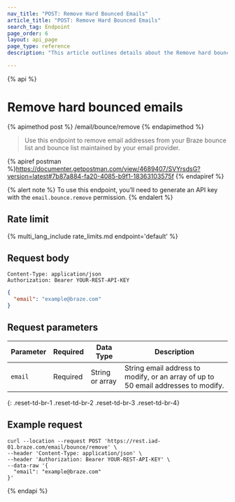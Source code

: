 ```yaml
---
nav_title: "POST: Remove Hard Bounced Emails"
article_title: "POST: Remove Hard Bounced Emails"
search_tag: Endpoint
page_order: 6
layout: api_page
page_type: reference
description: "This article outlines details about the Remove hard bounced email addresses Braze endpoint."

---
```

{% api %}
# Remove hard bounced emails
{% apimethod post %}
/email/bounce/remove
{% endapimethod %}

> Use this endpoint to remove email addresses from your Braze bounce list and bounce list maintained by your email provider.

{% apiref postman %}https://documenter.getpostman.com/view/4689407/SVYrsdsG?version=latest#7b87a884-fa20-4085-b9f1-18363103575f {% endapiref %}

{% alert note %}
To use this endpoint, you’ll need to generate an API key with the `email.bounce.remove` permission.
{% endalert %}

## Rate limit

{% multi_lang_include rate_limits.md endpoint='default' %}

## Request body

```
Content-Type: application/json
Authorization: Bearer YOUR-REST-API-KEY
```

```json
{
  "email": "example@braze.com"
}
```

## Request parameters

| Parameter | Required | Data Type | Description |
| ----------|-----------| ---------|------ |
| `email` | Required | String or array | String email address to modify, or an array of up to 50 email addresses to modify. |
{: .reset-td-br-1 .reset-td-br-2 .reset-td-br-3  .reset-td-br-4}

## Example request
```
curl --location --request POST 'https://rest.iad-01.braze.com/email/bounce/remove' \
--header 'Content-Type: application/json' \
--header 'Authorization: Bearer YOUR-REST-API-KEY' \
--data-raw '{
  "email": "example@braze.com"
}'
```

{% endapi %}
